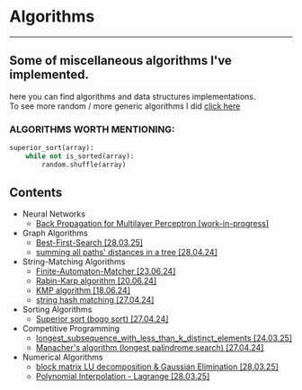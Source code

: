 # Algorithms
---
Some of miscellaneous algorithms I've implemented.
---
here you can find algorithms and data structures implementations.
<br>To see more random / more generic algorithms I did [click here](https://leetcode.com/u/adam268/)

### ALGORITHMS WORTH MENTIONING:
```python
superior_sort(array):
    while not is_sorted(array):
        random.shuffle(array)
```


## Contents
- Neural Networks
    - [Back Propagation for Multilayer Perceptron [work-in-progress]](neural_networks/python/MLP_library/MLP.py)
- Graph Algorithms
    - [Best-First-Search [28.03.25]](./graph_algorithms/python/best_first_search.py)
    - [summing all paths' distances in a tree [28.04.24]](./graph_algorithms/python/summing_all_paths_distances_in_a_tree.py)
- String-Matching Algorithms
    - [Finite-Automaton-Matcher [23.06.24]](./string_matching/FA.cpp)     
    - [Rabin-Karp algorithm [20.06.24]](./string_matching/Rabin_Karp.cpp)
    - [KMP algorithm [18.06.24]](./string_matching/KMP.cpp)
    - [string hash matching [27.04.24]](./string_matching/string_hashing.py)
- Sorting Algorithms
    - [Superior sort (bogo sort) [27.04.24]](#most-helpful-algorithms-are-listed-here)
- Competitive Programming
    - [longest_subsequence_with_less_than_k_distinct_elements [24.03.25]](./competitive_programming/longest_subsequence_with_less_than_k_distinct_elements.c)
    - [Manacher's algorithm (longest palindrome search) [27.04.24]](./competitive_programming/manacher.py)
- Numerical Algorithms
    - [block matrix LU decomposition & Gaussian Elimination [28.03.25]](./numerical_analysis/gaussian_elimination)
    - [Polynomial Interpolation - Lagrange [28.03.25]](./numerical_analysis/function_approximation/polynomial_interpolation)